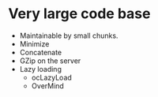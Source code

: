 # Very large code base

- Maintainable by small chunks.
- Minimize
- Concatenate
- GZip on the server
- Lazy loading
	- ocLazyLoad
	- OverMind